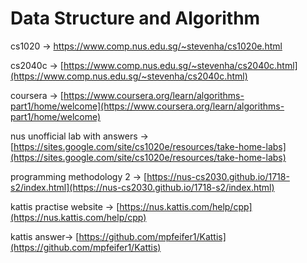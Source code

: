 # Data Structure and Algorithm

cs1020 -&gt; [https://www.comp.nus.edu.sg/~stevenha/cs1020e.html ](https://www.comp.nus.edu.sg/~stevenha/cs1020e.html%20)

cs2040c -&gt; [https://www.comp.nus.edu.sg/~stevenha/cs2040c.html](https://www.comp.nus.edu.sg/~stevenha/cs2040c.html)

coursera -&gt; [https://www.coursera.org/learn/algorithms-part1/home/welcome](https://www.coursera.org/learn/algorithms-part1/home/welcome)

nus unofficial lab with answers -&gt; [https://sites.google.com/site/cs1020e/resources/take-home-labs](https://sites.google.com/site/cs1020e/resources/take-home-labs)

programming methodology 2 -&gt; [https://nus-cs2030.github.io/1718-s2/index.html](https://nus-cs2030.github.io/1718-s2/index.html)

kattis practise website -&gt; [https://nus.kattis.com/help/cpp](https://nus.kattis.com/help/cpp)

kattis answer-&gt; [https://github.com/mpfeifer1/Kattis](https://github.com/mpfeifer1/Kattis)



